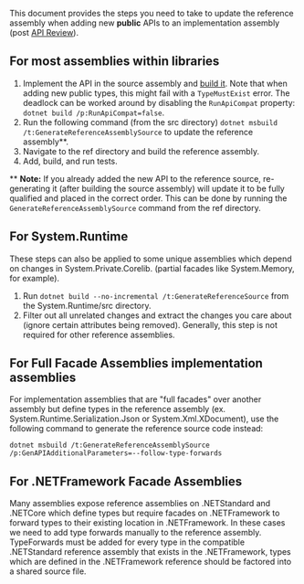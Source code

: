 This document provides the steps you need to take to update the reference assembly when adding new **public** APIs to an implementation assembly (post [API Review](adding-api-guidelines.md)).

## For most assemblies within libraries

1. Implement the API in the source assembly and [build it](../workflow/building/libraries/README.md#building-individual-libraries). Note that when adding new public types, this might fail with a `TypeMustExist` error. The deadlock can be worked around by disabling the `RunApiCompat` property: `dotnet build /p:RunApiCompat=false`.
2. Run the following command (from the src directory) `dotnet msbuild /t:GenerateReferenceAssemblySource` to update the reference assembly**.
3. Navigate to the ref directory and build the reference assembly.
4. Add, build, and run tests.

** **Note:** If you already added the new API to the reference source, re-generating it (after building the source assembly) will update it to be fully qualified  and placed in the correct order. This can be done by running the `GenerateReferenceAssemblySource` command from the ref directory.

## For System.Runtime

These steps can also be applied to some unique assemblies which depend on changes in System.Private.Corelib. (partial facades like System.Memory, for example).

1) Run `dotnet build --no-incremental /t:GenerateReferenceSource` from the System.Runtime/src directory.
2) Filter out all unrelated changes and extract the changes you care about (ignore certain attributes being removed). Generally, this step is not required for other reference assemblies.

## For Full Facade Assemblies implementation assemblies

For implementation assemblies that are "full facades" over another assembly but define types in the reference assembly (ex. System.Runtime.Serialization.Json or System.Xml.XDocument), use the following command to generate the reference source code instead:

```
dotnet msbuild /t:GenerateReferenceAssemblySource /p:GenAPIAdditionalParameters=--follow-type-forwards
```

## For .NETFramework Facade Assemblies

Many assemblies expose reference assemblies on .NETStandard and .NETCore which define types but require facades on .NETFramework to forward types to their existing location in .NETFramework.  In these cases we need to add type forwards manually to the reference assembly.  TypeForwards must be added for every type in the compatible .NETStandard reference assembly that exists in the .NETFramework, types which are defined in the .NETFramework reference should be factored into a shared source file.